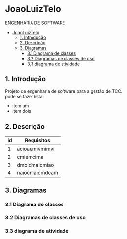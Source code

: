 # JoaoLuizTelo
ENGENHARIA DE SOFTWARE 

- [JoaoLuizTelo](#joaoluiztelo)
  - [1. Introdução](#1-introdução)
  - [2. Descrição](#2-descrição)
  - [3. Diagramas](#3-diagramas)
    - [3.1 Diagrama de classes](#31-diagrama-de-classes)
    - [3.2 Diagramas de classes de uso](#32-diagramas-de-classes-de-uso)
    - [3.3 diagrama de atividade](#33-diagrama-de-atividade)



## 1. Introdução

Projeto de engenharia de software para a gestão de TCC.
<br>
pode se fazer lista:
* item um 
* item dois

## 2. Descrição

|id|Requisitos        |
|--|----------        |
|1|acioaemivmimvi     |
|2|cmiemcima          |
|3|dmoidmaicmiao      |
|4|naiocmaicmdcam     |

## 3. Diagramas

### 3.1 Diagrama de classes

### 3.2 Diagramas de classes de uso

### 3.3 diagrama de atividade